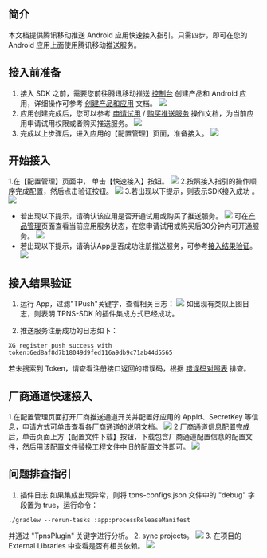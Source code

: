 ## 简介
本文档提供腾讯移动推送 Android 应用快速接入指引。只需四步，即可在您的 Android 应用上面使用腾讯移动推送服务。
## 接入前准备
1. 接入 SDK 之前，需要您前往腾讯移动推送 [控制台](https://console.cloud.tencent.com/tpns) 创建产品和 Android 应用，详细操作可参考 [创建产品和应用](https://cloud.tencent.com/document/product/548/37241) 文档。
 ![](https://main.qcloudimg.com/raw/968f59dd893bd3cb2bf9a7ffc03a0dd3.png)
2. 应用创建完成后，您可以参考 [申请试用](https://cloud.tencent.com/document/product/548/37241#.E7.94.B3.E8.AF.B7.E8.AF.95.E7.94.A8) / [购买推送服务](https://cloud.tencent.com/document/product/548/37242) 操作文档，为当前应用申请试用权限或者购买推送服务。
![](https://main.qcloudimg.com/raw/f416f06c1763d71940b971c53a241dbb.png)
3. 完成以上步骤后，进入应用的【配置管理】页面，准备接入。
![](https://main.qcloudimg.com/raw/bb9646ff16123b2bb5b7634976489e7b.png)

## 开始接入
1.在【配置管理】页面中， 单击【快速接入】按钮。
![](https://main.qcloudimg.com/raw/26118ca32c232eae530cd290f9aa2195.png)
2.按照接入指引的操作顺序完成配置，然后点击验证按钮。
![](https://main.qcloudimg.com/raw/7c4cf6eddf838d55a4dfa858ac3d6e3f.png)
3.若出现以下提示，则表示SDK接入成功 。
![](https://main.qcloudimg.com/raw/393d62182039f2164517d18b86cdb52a.png)
- 若出现以下提示，请确认该应用是否开通试用或购买了推送服务。
![](https://main.qcloudimg.com/raw/0be6c16b6421faf7855c13f2bd670a19.png)
可在[产品管理](https://console.cloud.tencent.com/tpns)页面查看当前应用服务状态，在您申请试用或购买后30分钟内可开通服务。
![](https://main.qcloudimg.com/raw/058b0ef8a861acb3986aee92adc63e8e.png)
- 若出现以下提示，请确认App是否成功注册推送服务，可参考[接入结果验证](#jierujieguo)。
![](https://main.qcloudimg.com/raw/b234996ccd14cd5681bda3c5afcb5f30.png)

<span id="jierujieguo"></span>
## 接入结果验证
1. 运行 App，过滤"TPush"关键字，查看相关日志：
![](https://main.qcloudimg.com/raw/3534e6c05ab9f6959e6e19d4272dc48b.png)
如出现有类似上图日志，则表明 TPNS-SDK 的插件集成方式已经成功。

2. 推送服务注册成功的日志如下：
```
XG register push success with token:6ed8af8d7b18049d9fed116a9db9c71ab44d5565
```
若未搜索到 Token，请查看注册接口返回的错误码，根据 [错误码对照表](https://cloud.tencent.com/document/product/548/36660) 排查。

## 厂商通道快速接入
1.在配置管理页面打开厂商推送通道开关并配置好应用的 AppId、SecretKey 等信息，申请方式可单击查看各厂商通道的说明文档。
![](https://main.qcloudimg.com/raw/f357a18e6615782c54839f9777e7c97b.png)
2.厂商通道信息配置完成后，单击页面上方【配置文件下载】按钮，下载包含厂商通道配置信息的配置文件，然后用该配置文件替换工程文件中旧的配置文件即可。
![](https://main.qcloudimg.com/raw/4dfa37ac471c1c3b18cc559d5780a6be.png)

## 问题排查指引
1. 插件日志
如果集成出现异常，则将 tpns-configs.json 文件中的 "debug" 字段置为 true，运行命令： 
```
./gradlew --rerun-tasks :app:processReleaseManifest 
```
并通过 "TpnsPlugin" 关键字进行分析。
2. sync projects。
![](https://main.qcloudimg.com/raw/30368ed3cb4a25f3c33be46e3c1f2f5d.png)
3. 在项目的 External Libraries 中查看是否有相关依赖。
![](https://main.qcloudimg.com/raw/1de82d05f351939883e1870ae7300c44.png)
